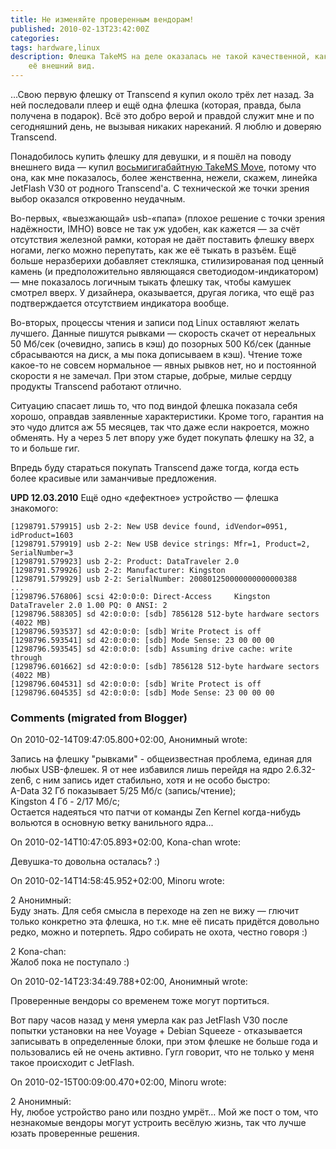 ```yaml
---
title: Не изменяйте проверенным вендорам!
published: 2010-02-13T23:42:00Z
categories: 
tags: hardware,linux
description: Флешка TakeMS на деле оказалась не такой качественной, как обещал
    её внешний вид.
---
```


…Свою первую флешку от Transcend я купил около трёх лет назад. За ней последовали плеер и ещё одна флешка (которая, правда, была получена в подарок). Всё это добро верой и правдой служит мне и по сегодняшний день, не вызывая никаких нареканий. Я люблю и доверяю Transcend.

Понадобилось купить флешку для девушки, и я пошёл на поводу внешнего вида — купил [восьмигигабайтную TakeMS Move](http://www.takems.com/products.php?categ=usb&prod=MEM-Drive_Move&PHPSESSID=02de529f404951cff2245dd27530cae0), потому что она, как мне показалось, более женственна, нежели, скажем, линейка JetFlash V30 от родного Transcend'а. С технической же точки зрения выбор оказался откровенно неудачным.

Во-первых, «выезжающай» usb-«папа» (плохое решение с точки зрения надёжности, IMHO) вовсе не так уж удобен, как кажется — за счёт отсутствия железной рамки, которая не даёт поставить флешку вверх ногами, легко можно перепутать, как же её тыкать в разъём. Ещё больше неразберихи добавляет стекляшка, стилизированая под ценный камень (и предположительно являющаяся светодиодом-индикатором) — мне показалось логичным тыкать флешку так, чтобы камушек смотрел вверх. У дизайнера, оказывается, другая логика, что ещё раз подтверждается отсутствием индикатора вообще.

Во-вторых, процессы чтения и записи под Linux оставляют желать лучшего. Данные пишутся рывками — скорость скачет от нереальных 50 Мб/сек (очевидно, запись в кэш) до позорных 500 Кб/сек (данные сбрасываются на диск, а мы пока дописываем в кэш). Чтение тоже какое-то не совсем нормальное — явных рывков нет, но и постоянной скорости я не замечал. При этом старые, добрые, милые сердцу продукты Transcend работают отлично.

Ситуацию спасает лишь то, что под виндой флешка показала себя хорошо, оправдав заявленные характеристики. Кроме того, гарантия на это чудо длится аж 55 месяцев, так что даже если накроется, можно обменять. Ну а через 5 лет впору уже будет покупать флешку на 32, а то и больше гиг.

Впредь буду стараться покупать Transcend даже тогда, когда есть более красивые или заманчивые предложения.

<b>UPD 12.03.2010</b>
Ещё одно «дефектное» устройство — флешка знакомого:
```
[1298791.579915] usb 2-2: New USB device found, idVendor=0951, idProduct=1603
[1298791.579919] usb 2-2: New USB device strings: Mfr=1, Product=2, SerialNumber=3
[1298791.579923] usb 2-2: Product: DataTraveler 2.0
[1298791.579926] usb 2-2: Manufacturer: Kingston
[1298791.579929] usb 2-2: SerialNumber: 200801250000000000000388
...
[1298796.576806] scsi 42:0:0:0: Direct-Access     Kingston DataTraveler 2.0 1.00 PQ: 0 ANSI: 2
[1298796.588305] sd 42:0:0:0: [sdb] 7856128 512-byte hardware sectors (4022 MB)
[1298796.593537] sd 42:0:0:0: [sdb] Write Protect is off
[1298796.593541] sd 42:0:0:0: [sdb] Mode Sense: 23 00 00 00
[1298796.593545] sd 42:0:0:0: [sdb] Assuming drive cache: write through
[1298796.601662] sd 42:0:0:0: [sdb] 7856128 512-byte hardware sectors (4022 MB)
[1298796.604531] sd 42:0:0:0: [sdb] Write Protect is off
[1298796.604535] sd 42:0:0:0: [sdb] Mode Sense: 23 00 00 00
```

<h3 id='hakyll-convert-comments-title'>Comments (migrated from Blogger)</h3>
<div class='hakyll-convert-comment'>
<p class='hakyll-convert-comment-date'>On 2010-02-14T09:47:05.800+02:00, Анонимный wrote:</p>
<p class='hakyll-convert-comment-body'>
Запись на флешку &quot;рывками&quot; - общеизвестная проблема, единая для любых USB-флешек. Я от нее избавился лишь перейдя на ядро 2.6.32-zen6, с ним запись идет стабильно, хотя и не особо быстро:<br/>
A-Data 32 Гб показывает 5/25 Мб/с (запись/чтение);<br/>
Kingston 4 Гб - 2/17 Мб/с;<br/>
Остается надеяться что патчи от команды Zen Kernel когда-нибудь вольются в основную ветку ванильного ядра...
</p>
</div>

<div class='hakyll-convert-comment'>
<p class='hakyll-convert-comment-date'>On 2010-02-14T10:47:05.893+02:00, Kona-chan wrote:</p>
<p class='hakyll-convert-comment-body'>
Девушка-то довольна осталась? :)
</p>
</div>

<div class='hakyll-convert-comment'>
<p class='hakyll-convert-comment-date'>On 2010-02-14T14:58:45.952+02:00, Minoru wrote:</p>
<p class='hakyll-convert-comment-body'>
2 Анонимный:<br/>
Буду знать. Для себя смысла в переходе на zen не вижу — глючит только конкретно эта флешка, но т.к. мне её писать придётся довольно редко, можно и потерпеть. Ядро собирать не охота, честно говоря :)

2 Kona-chan:<br/>
Жалоб пока не поступало :)
</p>
</div>

<div class='hakyll-convert-comment'>
<p class='hakyll-convert-comment-date'>On 2010-02-14T23:34:49.788+02:00, Анонимный wrote:</p>
<p class='hakyll-convert-comment-body'>
Проверенные вендоры со временем тоже могут портиться.

Вот пару часов назад у меня умерла как раз JetFlash V30 после попытки установки на нее Voyage + Debian Squeeze - отказывается записывать в определенные блоки, при этом флешке не больше года и пользовались ей не очень активно. Гугл говорит, что не только у меня такое происходит с JetFlash.
</p>
</div>

<div class='hakyll-convert-comment'>
<p class='hakyll-convert-comment-date'>On 2010-02-15T00:09:00.470+02:00, Minoru wrote:</p>
<p class='hakyll-convert-comment-body'>
2 Анонимный:<br/>
Ну, любое устройство рано или поздно умрёт… Мой же пост о том, что незнакомые вендоры могут устроить весёлую жизнь, так что лучше юзать проверенные решения.
</p>
</div>



